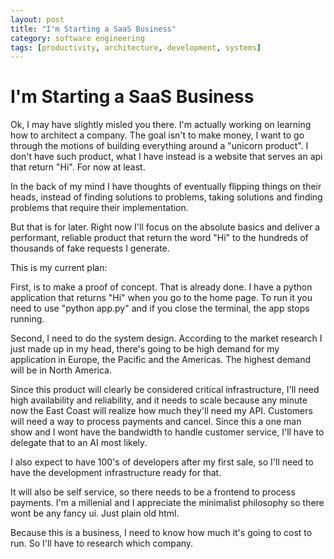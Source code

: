 ```yaml
---
layout: post
title: "I'm Starting a SaaS Business"
category: software engineering
tags: [productivity, architecture, development, systems]
---
```


# I'm Starting a SaaS Business

Ok, I may have slightly misled you there. I'm actually working on learning how to architect a company. The goal isn't to make money, I want to go through the motions of building everything around a "unicorn product". I don't have such product, what I have instead is a website that serves an api that return "Hi". For now at least.  

In the back of my mind I have thoughts of eventually flipping things on their heads, instead of finding solutions to problems, taking solutions and finding problems that require their implementation.

But that is for later. Right now I'll focus on the absolute basics and deliver a performant, reliable product that return the word "Hi" to the hundreds of thousands of fake requests I generate.

This is my current plan:

First, is to make a proof of concept. That is already done. I have a python application that returns "Hi" when you go to the home page. To run it you need to use "python app.py" and if you close the terminal, the app stops running.

Second, I need to do the system design. According to the market research I just made up in my head, there's going to be high demand for my application in Europe, the Pacific and the Americas. The highest demand will be in North America. 

Since this product will clearly be considered critical infrastructure, I'll need high availability and reliability, and it needs to scale because any minute now the East Coast will realize how much they'll need my API. Customers will need a way to process payments and cancel. Since this a one man show and I wont have the bandwidth to handle customer service, I'll have to delegate that to an AI most likely.

I also expect to have 100's of developers after my first sale, so I'll need to have the development infrastructure ready for that.

It will also be self service, so there needs to be a frontend to process payments. I'm a millenial and I appreciate the minimalist philosophy so there wont be any fancy ui. Just plain old html.

Because this is a business, I need to know how much it's going to cost to run. So I'll have to research which company. 
